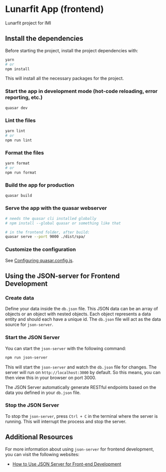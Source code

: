 # Lunarfit App (frontend)

Lunarfit project for IMI

## Install the dependencies

Before starting the project, install the project dependencies with:

```bash
yarn
# or
npm install
```

This will install all the necessary packages for the project.


### Start the app in development mode (hot-code reloading, error reporting, etc.)
```bash
quasar dev
```


### Lint the files
```bash
yarn lint
# or
npm run lint
```


### Format the files
```bash
yarn format
# or
npm run format
```


### Build the app for production
```bash
quasar build
```

### Serve the app with the quasar webserver
```bash
# needs the quasar cli installed globally
# npm install --global quasar or something like that

# in the frontend folder, after build:
quasar serve --port 9000 ./dist/spa/
```

### Customize the configuration
See [Configuring quasar.config.js](https://v2.quasar.dev/quasar-cli-vite/quasar-config-js).



## Using the JSON-server for Frontend Development

### Create data

Define your data inside the `db.json` file. This JSON data can be an array of objects or an object with nested objects. Each object represents a data entity and should each have a unique id.
The `db.json` file will act as the data source for `json-server`.


### Start the JSON Server

You can start the `json-server` with the following command:

```bash
npm run json-server
```

This will start the `json-server` and watch the `db.json` file for changes. The server will run on `http://localhost:3000` by default.
So this means, you can then view this in your browser on port 3000.

The JSON Server automatically generate RESTful endpoints based on the data you defined in your `db.json` file.


### Stop the JSON Server

To stop the `json-server`, press `Ctrl + C` in the terminal where the server is running. This will interrupt the process and stop the server.


## Additional Resources

For more information about using `json-server` for frontend development, you can visit the following websites:

- [How to Use JSON Server for Front-end Development](https://www.freecodecamp.org/news/json-server-for-frontend-development/)
